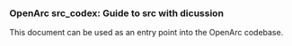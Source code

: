 ### OpenArc src_codex: Guide to src with dicussion

This document can be used as an entry point into the OpenArc codebase.






